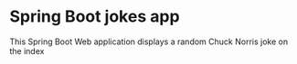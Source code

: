 # Spring Boot jokes app
This Spring Boot Web application displays a random Chuck Norris joke on the index